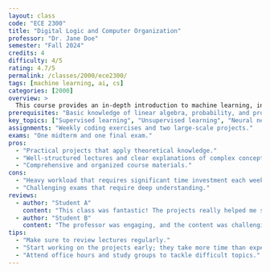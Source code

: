 ```yaml
---
layout: class
code: "ECE 2300"
title: "Digital Logic and Computer Organization"
professor: "Dr. Jane Doe"
semester: "Fall 2024"
credits: 4
difficulty: 4/5
rating: 4.7/5
permalink: /classes/2000/ece2300/
tags: [machine learning, ai, cs]
categories: [2000]
overview: >
  This course provides an in-depth introduction to machine learning, including supervised and unsupervised learning algorithms, neural networks, decision trees, and support vector machines. The course emphasizes both theoretical understanding and hands-on projects to implement these algorithms.
prerequisites: "Basic knowledge of linear algebra, probability, and programming."
key_topics: ["Supervised learning", "Unsupervised learning", "Neural networks", "Reinforcement learning"]
assignments: "Weekly coding exercises and two large-scale projects."
exams: "One midterm and one final exam."
pros:
  - "Practical projects that apply theoretical knowledge."
  - "Well-structured lectures and clear explanations of complex concepts."
  - "Comprehensive and organized course materials."
cons:
  - "Heavy workload that requires significant time investment each week."
  - "Challenging exams that require deep understanding."
reviews:
  - author: "Student A"
    content: "This class was fantastic! The projects really helped me solidify my understanding of machine learning concepts."
  - author: "Student B"
    content: "The professor was engaging, and the content was challenging but rewarding. Definitely a must-take if you're into AI."
tips:
  - "Make sure to review lectures regularly."
  - "Start working on the projects early; they take more time than expected."
  - "Attend office hours and study groups to tackle difficult topics."
---
```

